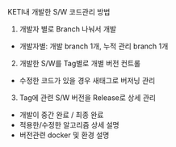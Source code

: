 KETI내 개발한 S/W 코드관리 방법


1) 개발자 별로 Branch 나눠서 개발
  - 개발자별: 개발 branch 1개, 누적 관리 branch 1개

2) 개발한 S/W를 Tag별로 개별 버전 컨트롤
  - 수정한 코드가 있을 경우 새태그로 버저닝 관리

3) Tag에 관련 S/W 버전을 Release로 상세 관리
  - 개발이 중간 완료 / 최종 완료
  - 적용한/수정한 알고리즘 상세 설명
  - 버전관련 docker 및 환경 설명

